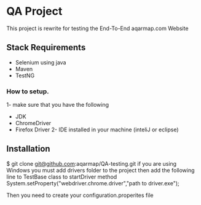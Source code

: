 QA Project
========
This project is rewrite for testing the End-To-End aqarmap.com Website

Stack Requirements
--------
* Selenium using java
* Maven
* TestNG

### How to setup. 
1- make sure that you have the following 
- JDK 
- ChromeDriver 
- Firefox Driver
2- IDE installed in your machine (inteliJ or eclipse) 

Installation
--------
$ git clone git@github.com:aqarmap/QA-testing.git
if you are using Windows you must add drivers folder to the project 
then add the following line to TestBase class to startDriver method 
System.setProperty("webdriver.chrome.driver","path to driver.exe");




Then you need to create your configuration.properites file
```

